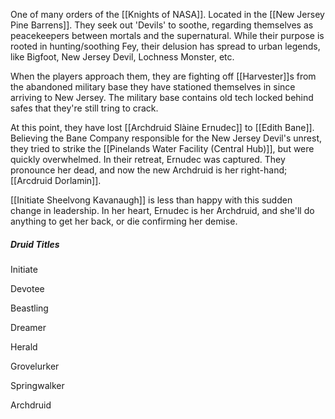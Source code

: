 One of many orders of the [[Knights of NASA]]. Located in the [[New Jersey Pine Barrens]].  They seek out 'Devils' to soothe, regarding themselves as peacekeepers between mortals and the supernatural.  While their purpose is rooted in hunting/soothing Fey, their delusion has spread to urban legends, like Bigfoot, New Jersey Devil, Lochness Monster, etc.

When the players approach them, they are fighting off [[Harvester]]s from the abandoned military base they have stationed themselves in since arriving to New Jersey.  The military base contains old tech locked behind safes that they're still tring to crack.

At this point, they have lost [[Archdruid Slàine Ernudec]] to [[Edith Bane]].  Believing the Bane Company responsible for the New Jersey Devil's unrest, they tried to strike the [[Pinelands Water Facility (Central Hub)]], but were quickly overwhelmed.  In their retreat, Ernudec was captured.  They pronounce her dead, and now the new Archdruid is her right-hand; [[Arcdruid Dorlamin]].

[[Initiate Sheelvong Kavanaugh]] is less than happy with this sudden change in leadership.  In her heart, Ernudec is her Archdruid, and she'll do anything to get her back, or die confirming her demise.

##### Druid Titles

Initiate

Devotee

Beastling

Dreamer

Herald

Grovelurker

Springwalker

Archdruid